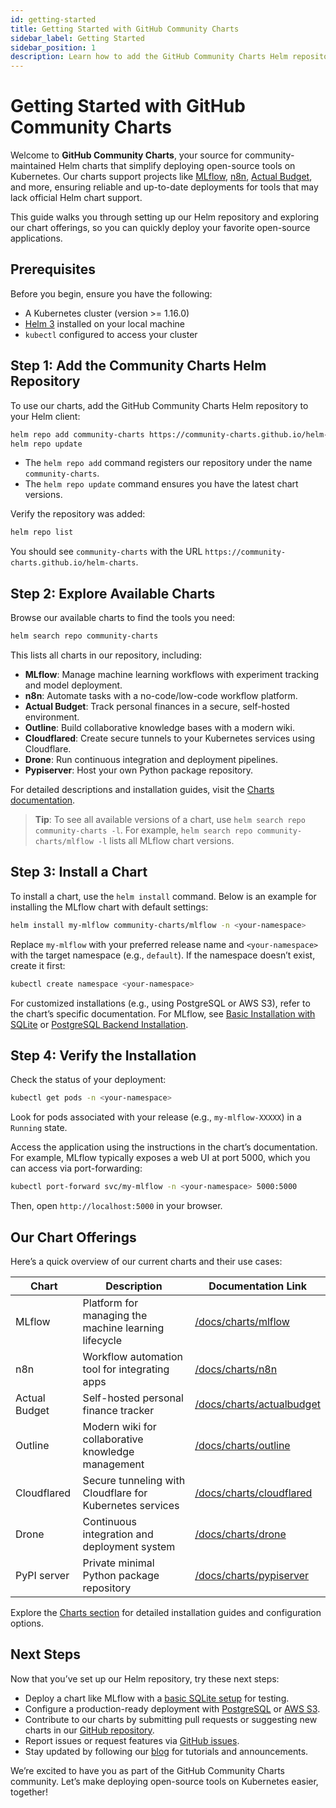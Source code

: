 ```yaml
---
id: getting-started
title: Getting Started with GitHub Community Charts
sidebar_label: Getting Started
sidebar_position: 1
description: Learn how to add the GitHub Community Charts Helm repository and start deploying open-source tools like MLflow, n8n, and Actual Budget on Kubernetes.
---
```


# Getting Started with GitHub Community Charts

Welcome to **GitHub Community Charts**, your source for community-maintained Helm charts that simplify deploying open-source tools on Kubernetes. Our charts support projects like [MLflow](https://mlflow.org), [n8n](https://n8n.io), [Actual Budget](https://actualbudget.org), and more, ensuring reliable and up-to-date deployments for tools that may lack official Helm chart support.

This guide walks you through setting up our Helm repository and exploring our chart offerings, so you can quickly deploy your favorite open-source applications.

## Prerequisites

Before you begin, ensure you have the following:

- A Kubernetes cluster (version >= 1.16.0)
- [Helm 3](https://helm.sh/docs/intro/install/) installed on your local machine
- `kubectl` configured to access your cluster

## Step 1: Add the Community Charts Helm Repository

To use our charts, add the GitHub Community Charts Helm repository to your Helm client:

```bash
helm repo add community-charts https://community-charts.github.io/helm-charts
helm repo update
```

- The `helm repo add` command registers our repository under the name `community-charts`.
- The `helm repo update` command ensures you have the latest chart versions.

Verify the repository was added:

```bash
helm repo list
```

You should see `community-charts` with the URL `https://community-charts.github.io/helm-charts`.

## Step 2: Explore Available Charts

Browse our available charts to find the tools you need:

```bash
helm search repo community-charts
```

This lists all charts in our repository, including:

- **MLflow**: Manage machine learning workflows with experiment tracking and model deployment.
- **n8n**: Automate tasks with a no-code/low-code workflow platform.
- **Actual Budget**: Track personal finances in a secure, self-hosted environment.
- **Outline**: Build collaborative knowledge bases with a modern wiki.
- **Cloudflared**: Create secure tunnels to your Kubernetes services using Cloudflare.
- **Drone**: Run continuous integration and deployment pipelines.
- **Pypiserver**: Host your own Python package repository.

For detailed descriptions and installation guides, visit the [Charts documentation](/docs/category/charts).

> **Tip**: To see all available versions of a chart, use `helm search repo community-charts -l`. For example, `helm search repo community-charts/mlflow -l` lists all MLflow chart versions.

## Step 3: Install a Chart

To install a chart, use the `helm install` command. Below is an example for installing the MLflow chart with default settings:

```bash
helm install my-mlflow community-charts/mlflow -n <your-namespace>
```

Replace `my-mlflow` with your preferred release name and `<your-namespace>` with the target namespace (e.g., `default`). If the namespace doesn’t exist, create it first:

```bash
kubectl create namespace <your-namespace>
```

For customized installations (e.g., using PostgreSQL or AWS S3), refer to the chart’s specific documentation. For MLflow, see [Basic Installation with SQLite](/docs/charts/mlflow/basic-installation) or [PostgreSQL Backend Installation](/docs/charts/mlflow/postgresql-backend-installation).

## Step 4: Verify the Installation

Check the status of your deployment:

```bash
kubectl get pods -n <your-namespace>
```

Look for pods associated with your release (e.g., `my-mlflow-XXXXX`) in a `Running` state.

Access the application using the instructions in the chart’s documentation. For example, MLflow typically exposes a web UI at port 5000, which you can access via port-forwarding:

```bash
kubectl port-forward svc/my-mlflow -n <your-namespace> 5000:5000
```

Then, open `http://localhost:5000` in your browser.

## Our Chart Offerings

Here’s a quick overview of our current charts and their use cases:

| Chart          | Description                                              | Documentation Link                                        |
| -------------- | -------------------------------------------------------- | --------------------------------------------------------- |
| MLflow         | Platform for managing the machine learning lifecycle     | [/docs/charts/mlflow](/docs/category/mlflow)              |
| n8n            | Workflow automation tool for integrating apps            | [/docs/charts/n8n](/docs/category/n8n)                    |
| Actual Budget  | Self-hosted personal finance tracker                     | [/docs/charts/actualbudget](/docs/category/actualbudget)  |
| Outline        | Modern wiki for collaborative knowledge management       | [/docs/charts/outline](/docs/category/outline)            |
| Cloudflared    | Secure tunneling with Cloudflare for Kubernetes services | [/docs/charts/cloudflared](/docs/category/cloudflared)    |
| Drone          | Continuous integration and deployment system             | [/docs/charts/drone](/docs/category/drone)                |
| PyPI server    | Private minimal Python package repository                | [/docs/charts/pypiserver](/docs/category/pypiserver)      |

Explore the [Charts section](/docs/category/charts) for detailed installation guides and configuration options.

## Next Steps

Now that you’ve set up our Helm repository, try these next steps:

- Deploy a chart like MLflow with a [basic SQLite setup](/docs/charts/mlflow/basic-installation) for testing.
- Configure a production-ready deployment with [PostgreSQL](/docs/charts/mlflow/postgresql-backend-installation) or [AWS S3](/docs/charts/mlflow/aws-s3-integration).
- Contribute to our charts by submitting pull requests or suggesting new charts in our [GitHub repository](https://github.com/community-charts/helm-charts).
- Report issues or request features via [GitHub issues](https://github.com/community-charts/helm-charts/issues).
- Stay updated by following our [blog](/blog) for tutorials and announcements.

We’re excited to have you as part of the GitHub Community Charts community. Let’s make deploying open-source tools on Kubernetes easier, together!
